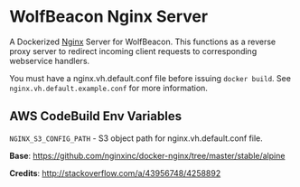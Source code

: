 # WolfBeacon Nginx Server

A Dockerized [Nginx](https://www.nginx.com/resources/wiki/) Server for WolfBeacon. This functions as a reverse proxy server to redirect incoming client requests to corresponding webservice handlers.

You must have a nginx.vh.default.conf file before issuing `docker build`. See `nginx.vh.default.example.conf` for more information.

## AWS CodeBuild Env Variables

`NGINX_S3_CONFIG_PATH` - S3 object path for nginx.vh.default.conf file.

**Base**: https://github.com/nginxinc/docker-nginx/tree/master/stable/alpine

**Credits**: http://stackoverflow.com/a/43956748/4258892
